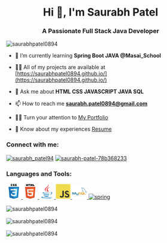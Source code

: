 <h1 align="center">Hi 👋, I'm Saurabh Patel</h1>
<h3 align="center">A Passionate Full Stack Java Developer</h3>

<p align="left"> <img src="https://komarev.com/ghpvc/?username=saurabhpatel0894&label=Profile%20views&color=0e75b6&style=flat" alt="saurabhpatel0894" /> </p>

- 🌱 I’m currently learning **Spring Boot JAVA @Masai_School**

- 👨‍💻 All of my projects are available at [https://saurabhpatel0894.github.io/](https://saurabhpatel0894.github.io/)

- 💬 Ask me about **HTML CSS JAVASCRIPT JAVA SQL**

- 📫 How to reach me **saurabh.patel0894@gmail.com**

- 👨‍💻 Turn your attention to [My Portfolio](https://saurabhpatel0894.github.io/)

- 📄 Know about my experiences [Resume](https://docs.google.com/document/d/1T8ELOuO8ZJbBzao6g2USnkOXgHlFokIZ_cCxH8wkikk/edit?usp=sharing)

<h3 align="left">Connect with me:</h3>
<p align="left">
<a href="https://twitter.com/saurabh_patel94" target="blank"><img align="center" src="https://raw.githubusercontent.com/rahuldkjain/github-profile-readme-generator/master/src/images/icons/Social/twitter.svg" alt="saurabh_patel94" height="30" width="40" /></a>
<a href="https://linkedin.com/in/saurabh-patel-78b368233" target="blank"><img align="center" src="https://raw.githubusercontent.com/rahuldkjain/github-profile-readme-generator/master/src/images/icons/Social/linked-in-alt.svg" alt="saurabh-patel-78b368233" height="30" width="40" /></a>
</p>

<h3 align="left">Languages and Tools:</h3>
<p align="left"> <a href="https://www.w3schools.com/css/" target="_blank" rel="noreferrer"> <img src="https://raw.githubusercontent.com/devicons/devicon/master/icons/css3/css3-original-wordmark.svg" alt="css3" width="40" height="40"/> </a> <a href="https://www.w3.org/html/" target="_blank" rel="noreferrer"> <img src="https://raw.githubusercontent.com/devicons/devicon/master/icons/html5/html5-original-wordmark.svg" alt="html5" width="40" height="40"/> </a> <a href="https://www.java.com" target="_blank" rel="noreferrer"> <img src="https://raw.githubusercontent.com/devicons/devicon/master/icons/java/java-original.svg" alt="java" width="40" height="40"/> </a> <a href="https://developer.mozilla.org/en-US/docs/Web/JavaScript" target="_blank" rel="noreferrer"> <img src="https://raw.githubusercontent.com/devicons/devicon/master/icons/javascript/javascript-original.svg" alt="javascript" width="40" height="40"/> </a> <a href="https://www.mysql.com/" target="_blank" rel="noreferrer"> <img src="https://raw.githubusercontent.com/devicons/devicon/master/icons/mysql/mysql-original-wordmark.svg" alt="mysql" width="40" height="40"/> </a> <a href="https://spring.io/" target="_blank" rel="noreferrer"> <img src="https://www.vectorlogo.zone/logos/springio/springio-icon.svg" alt="spring" width="40" height="40"/> </a> </p>

<p><img width="50%px" height="180em" align="center" src="https://github-readme-stats.vercel.app/api/top-langs?username=saurabhpatel0894&show_icons=true&locale=en&layout=compact" alt="saurabhpatel0894" /></p>

<p><img width="50%px" height="180em" align="center" src="https://github-readme-stats.vercel.app/api?username=saurabhpatel0894&show_icons=true&locale=en" alt="saurabhpatel0894" /></p>

<p><img width="50%px" height="180em" align="center" src="https://github-readme-streak-stats.herokuapp.com/?user=saurabhpatel0894&" alt="saurabhpatel0894" /></p>
